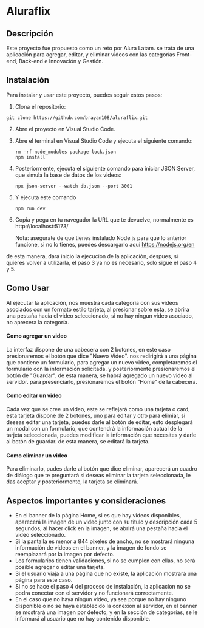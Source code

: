 # Aluraflix


## Descripción
Este proyecto fue propuesto como un reto por Alura Latam. se trata de una aplicación para agregar, editar, y eliminar videos con las categorías Front-end, Back-end e Innovación y Gestión.


## Instalación
Para instalar y usar este proyecto, puedes seguir estos pasos:

 1. Clona el repositorio:
    
   ```
   git clone https://github.com/brayan108/aluraflix.git
   ```
2. Abre el proyecto en Visual Studio Code.
3. Abre el terminal en Visual Studio Code y ejecuta el siguiente comando:
   
   ```
   rm -rf node_modules package-lock.json
   npm install
   ```
4. Posteriormente, ejecuta el siguiente comando para iniciar JSON Server, que simula la base de datos de los videos:
   
   ```
   npx json-server --watch db.json --port 3001
   ```
5. Y ejecuta este comando
 
   ```
   npm run dev
   ```
6. Copia y pega en tu navegador la URL que te devuelve, normalmente es http://localhost:5173/
   
   Nota: asegurate de que tienes instalado Node.js para que lo anterior funcione, si no lo tienes, puedes descargarlo aquí https://nodejs.org/en

de esta manera, dará inicio la ejecución de la aplicación, despues, si quieres volver a utilizarla, el paso 3 ya no es necesario, solo sigue el paso 4 y 5.

## Como Usar
Al ejecutar la aplicación, nos muestra cada categoria con sus videos asociados con un formato estilo tarjeta, al presionar sobre esta, se abrira una pestaña hacia el video seleccionado, si no hay ningun video asociado, no aprecera la categoría.

#### Como agregar un video
La interfaz dispone de una cabecera con 2 botones, en este caso presionaremos el botón que dice "Nuevo Video". nos redirigirá a una página que contiene un formulario, 
para agregar un nuevo video, completaremos el formulario con la información solicitada. y posteriormente presionaremos el botón de "Guardar". 
de esta manera, se habrá agregado un nuevo video al servidor. para presenciarlo, presionaremos el botón "Home" de la cabecera. 


#### Como editar un video
Cada vez que se cree un video, este se reflejará como una tarjeta o card, esta tarjeta dispone de 2 botones, uno para editar y otro para elimiar, si deseas editar una tarjeta, puedes darle
al botón de editar, esto desplegará un modal con un formulario, que contendrá la información actual de la tarjeta seleccionada, puedes modificar la información que necesites y darle al botón de guardar.
de esta manera, se editará la tarjeta.


#### Como eliminar un video
Para eliminarlo, pudes darle al botón que dice eliminar, aparecerá un cuadro de diálogo que te preguntará si deseas eliminar la tarjeta seleccionada, le das aceptar y posteriormente, la tarjeta se eliminará.


## Aspectos importantes y consideraciones
 - En el banner de la página Home, si es que hay videos disponibles, aparecerá la imagen de un video junto con su titulo y descripción cada 5 segundos, al hacer click en la imagen, se abrirá una pestaña hacia el video seleccionado.
 - Si la pantalla es menor a 844 pixeles de ancho, no se mostrará ninguna información de videos en el banner, y la imagen de fondo se reemplazará por la imagen por defecto.
 - Los formularios tienen validaciones, si no se cumplen con ellas, no será posible agregar o editar una tarjeta.
 - Si el usuario viaja a una página que no existe, la aplicación mostrará una página para este caso.
 - Si no se hace el paso 4 del proceso de instalación, la aplicacion no se podra conectar con el servidor y no funcionará correctamente.
 - En el caso que no haya ningun video, ya sea porque no hay ninguno disponible o no se haya establecido la conexion al servidor, en el banner se mostrará una imagen por defecto, y en la sección de categorías,
   se le informará al usuario que no hay contenido disponible.
